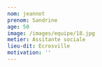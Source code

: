 ```yaml
---
nom: jeannot
prenom: Sandrine
age: 50
image: /images/equipe/18.jpg
metier: Assitante sociale
lieu-dit: Ecrosville
motivation: ''
---
```


